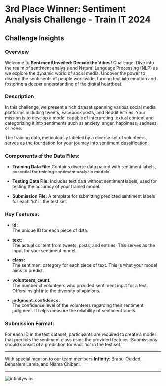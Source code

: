# 3rd Place Winner: Sentiment Analysis Challenge - Train IT 2024

## Challenge Insights

### Overview
Welcome to **SentimentUnveiled: Decode the Vibes!** Challenge! Dive into the realm of sentiment analysis and Natural Language Processing (NLP) as we explore the dynamic world of social media. Uncover the power to discern the sentiments of people worldwide, turning text into emotion and fostering a deeper understanding of the digital heartbeat.

### Description
In this challenge, we present a rich dataset spanning various social media platforms including tweets, Facebook posts, and Reddit entries. Your mission is to develop a model capable of interpreting textual content and categorizing it into sentiments such as anxiety, anger, happiness, sadness, or none.

The training data, meticulously labeled by a diverse set of volunteers, serves as the foundation for your journey into sentiment classification.

### Components of the Data Files:
- **Training Data File:**
  Contains diverse data paired with sentiment labels, essential for training sentiment analysis models.
  
- **Testing Data File:**
  Includes text data without sentiment labels, used for testing the accuracy of your trained model.

- **Submission File:**
  A template for submitting predicted sentiment labels for each 'id' in the test set.

### Key Features:
- **id:**  
  The unique ID for each piece of data.
  
- **text:**  
  The actual content from tweets, posts, and entries. This serves as the input for your sentiment model.

- **class:**  
  The sentiment category for each piece of text. This is what your model aims to predict.

- **volunteers_count:**  
  The number of volunteers who provided sentiment input for a text. Offers insight into the diversity of opinions.

- **judgment_confidence:**  
  The confidence level of the volunteers regarding their sentiment judgment. It helps measure the reliability of sentiment labels.

### Submission Format:
For each ID in the test dataset, participants are required to create a model that predicts the sentiment class using the provided features. Submissions should consist of a prediction for each 'id' in the test set.

---

With special mention to our team members **Infinity**: Braoui Ouided, Bensalem Lamia, and Niama Chibani.

---

![infinitywins](https://github.com/user-attachments/assets/acaaae84-11c0-473a-a542-5d981cccc377)
